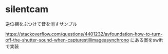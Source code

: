 # silentcam

逆位相をぶつけて音を消すサンプル


https://stackoverflow.com/questions/4401232/avfoundation-how-to-turn-off-the-shutter-sound-when-capturestillimageasynchrono
 にある案をswiftで実装
